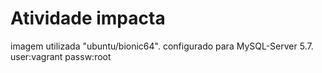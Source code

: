 # Atividade impacta 
imagem utilizada "ubuntu/bionic64".
configurado para MySQL-Server 5.7.
user:vagrant passw:root
